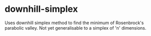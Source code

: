 # downhill-simplex

Uses downhill simplex method to find the minimum of Rosenbrock's parabolic valley. Not yet generalisable to a simplex of 'n' dimensions.
